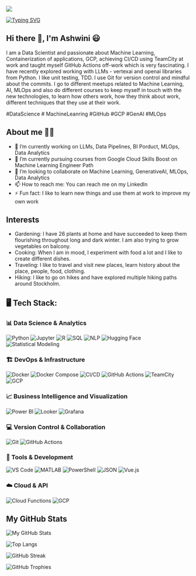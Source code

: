 ![](https://komarev.com/ghpvc/?username=ashwininepa&color=blue)

[![Typing SVG](https://readme-typing-svg.demolab.com?font=Fira+Code&pause=1000&width=435&lines=Data+to+Deployment)](https://git.io/typing-svg)

## Hi there 👋, I'm Ashwini 😃

I am a Data Scientist and passionate about Machine Learning, Containerization of applications, GCP, achieving CI/CD using TeamCity at work and taught myself GitHub Actions off-work which is very fascinating. I have recently explored working with LLMs - vertexai and openai libraries from Python. I like unit testing, TDD. I use Git for version control and mindful about the commits. I go to different meetups related to Machine Learning, AI, MLOps and also do different courses to keep myself in touch with the new technologies, to learn how others work, how they think about work, different techniques that they use at their work.

#DataScience # MachineLeanring #GitHub #GCP #GenAI #MLOps

## About me 👩‍💻
- 🔭 I’m currently working on LLMs, Data Pipelines, BI Porduct, MLOps, Data Analytics
- 🌱 I’m currently pursuing courses from Google Cloud Skills Boost on Machine Learning Engineer Path
- 👯 I’m looking to collaborate on Machine Learning, GenerativeAI, MLOps, Data Analytics
- 📫 How to reach me: You can reach me on my LinkedIn
- ⚡ Fun fact: I like to learn new things and use them at work to improve my own work

## Interests
- Gardening: I have 26 plants at home and have succeeded to keep them flourishing throughout long and dark winter. I am also trying to grow vegetables on balcony.
- Cooking: When I am in mood, I experiment with food a lot and I like to create different dishes.
- Traveling: I like to travel and visit new places, learn history about the place, people, food, clothing.
- Hiking: I like to go on hikes and have explored multiple hiking paths around Stockholm.

## 🖥️ Tech Stack:
### 📊 Data Science & Analytics 
![Python](https://img.shields.io/badge/Python-3776AB?style=flat&logo=python&logoColor=white)
![Jupyter](https://img.shields.io/badge/Jupyter-F37626?style=flat&logo=jupyter&logoColor=white)
![R](https://img.shields.io/badge/R-276DC3?style=flat&logo=r&logoColor=white)
![SQL](https://img.shields.io/badge/SQL-4479A1?style=flat&logo=postgresql&logoColor=white)
![NLP](https://img.shields.io/badge/NLP-8E44AD?style=flat&logo=openai&logoColor=white)
![Hugging Face](https://img.shields.io/badge/HuggingFace-FFD21F?style=flat&logo=huggingface&logoColor=black)
![Statistical Modeling](https://img.shields.io/badge/Statistical%20Modeling-34495E?style=flat&logo=scikitlearn&logoColor=white)

### 🏗️ DevOps & Infrastructure 
![Docker](https://img.shields.io/badge/Docker-2496ED?style=flat&logo=docker&logoColor=white)
![Docker Compose](https://img.shields.io/badge/Docker--Compose-2496ED?style=flat&logo=docker&logoColor=white)
![CI/CD](https://img.shields.io/badge/CI%2FCD-0A0A0A?style=flat&logo=githubactions&logoColor=white)
![GitHub Actions](https://img.shields.io/badge/GitHub%20Actions-2088FF?style=flat&logo=githubactions&logoColor=white)
![TeamCity](https://img.shields.io/badge/TeamCity-000000?style=flat&logo=teamcity&logoColor=white)
![GCP](https://img.shields.io/badge/GCP-4285F4?style=flat&logo=googlecloud&logoColor=white)

### 📈 Business Intelligence and Visualization 
![Power BI](https://img.shields.io/badge/Power%20BI-F2C811?style=flat&logo=powerbi&logoColor=black)
![Looker](https://img.shields.io/badge/Looker-4285F4?style=flat&logo=looker&logoColor=white)
![Grafana](https://img.shields.io/badge/Grafana-F46800?style=flat&logo=grafana&logoColor=white)

### 💻 Version Control & Collaboration
![Git](https://img.shields.io/badge/Git-F05032?style=flat&logo=git&logoColor=white)
![GitHub Actions](https://img.shields.io/badge/GitHub%20Actions-2088FF?style=flat&logo=githubactions&logoColor=white)

### 🧰 Tools & Development 
![VS Code](https://img.shields.io/badge/VS%20Code-007ACC?style=flat&logo=visualstudiocode&logoColor=white)
![MATLAB](https://img.shields.io/badge/MATLAB-0076A8?style=flat&logo=Mathworks&logoColor=white)
![PowerShell](https://img.shields.io/badge/PowerShell-5391FE?style=flat&logo=powershell&logoColor=white)
![JSON](https://img.shields.io/badge/JSON-000000?style=flat&logo=json&logoColor=white)
![Vue.js](https://img.shields.io/badge/Vue.js-4FC08D?style=flat&logo=vue.js&logoColor=white)

### ☁️ Cloud & API 
![Cloud Functions](https://img.shields.io/badge/Cloud%20Functions-4285F4?style=flat&logo=googlecloud&logoColor=white)
![GCP](https://img.shields.io/badge/GCP-4285F4?style=flat&logo=googlecloud&logoColor=white)

## My GitHub Stats
![My GitHub Stats](https://github-readme-stats.vercel.app/api?username=ashwininepa&show_icons=true&theme=default&count_private=true)

![Top Langs](https://github-readme-stats.vercel.app/api/top-langs/?username=ashwininepa&layout=compact)

![GitHub Streak](https://streak-stats.demolab.com/?user=ashwininepa)

![GitHub Trophies](https://github-profile-trophy.vercel.app/?username=ashwininepa&theme=flat)






